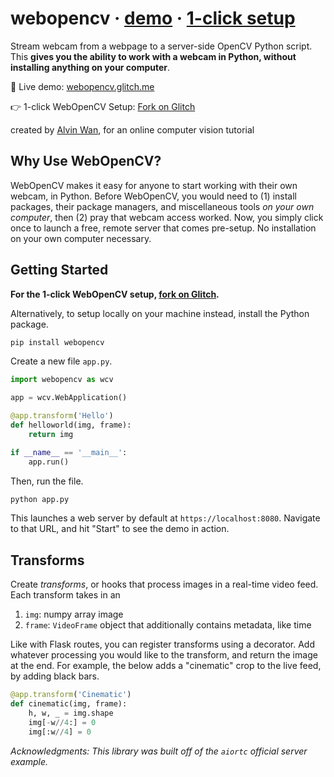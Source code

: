 # webopencv &middot; [demo](https://webopencv.glitch.me) &middot; [1-click setup](https://glitch.com/edit/#!/remix/webopencv)
Stream webcam from a webpage to a server-side OpenCV Python script. This **gives you the ability to work with a webcam in Python, without installing anything on your computer**.

🎥 Live demo: [webopencv.glitch.me](https://webopencv.glitch.me)

👉 1-click WebOpenCV Setup: [Fork on Glitch](https://glitch.com/edit/#!/remix/webopencv)

created by [Alvin Wan](https://alvinwan.com), for an online computer vision tutorial

## Why Use WebOpenCV?

WebOpenCV makes it easy for anyone to start working with their own webcam, in Python. Before WebOpenCV, you would need to (1) install packages, their package managers, and miscellaneous tools *on your own computer*, then (2) pray that webcam access worked. Now, you simply click once to launch a free, remote server that comes pre-setup. No installation on your own computer necessary.

## Getting Started

**For the 1-click WebOpenCV setup, [fork on Glitch](https://glitch.com/edit/#!/remix/webopencv).**

Alternatively, to setup locally on your machine instead, install the Python package.

```bash
pip install webopencv
```

Create a new file `app.py`.

```python
import webopencv as wcv

app = wcv.WebApplication()

@app.transform('Hello')
def helloworld(img, frame):
    return img

if __name__ == '__main__':
    app.run()
```

Then, run the file.

```bash
python app.py
```

This launches a web server by default at `https://localhost:8080`. Navigate to that URL, and hit "Start" to see the demo in action.

## Transforms

Create *transforms*, or hooks that process images in a real-time video feed. Each transform takes in an

1. `img`: numpy array image
2. `frame`: `VideoFrame` object that additionally contains metadata, like time

Like with Flask routes, you can register transforms using a decorator. Add whatever processing you would like to the transform, and return the image at the end. For example, the below adds a "cinematic" crop to the live feed, by adding black bars.

```python
@app.transform('Cinematic')
def cinematic(img, frame):
    h, w, _ = img.shape
    img[-w//4:] = 0
    img[:w//4] = 0
```

*Acknowledgments: This library was built off of the `aiortc` official server example.*
